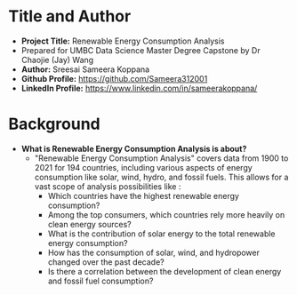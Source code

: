# Title and Author
 - **Project Title:** Renewable Energy Consumption Analysis
 - Prepared for UMBC Data Science Master Degree Capstone by Dr Chaojie (Jay) Wang
 - **Author:** Sreesai Sameera Koppana
 - **Github Profile:** https://github.com/Sameera312001
 - **LinkedIn Profile:** https://www.linkedin.com/in/sameerakoppana/

# Background
- **What is Renewable Energy Consumption Analysis is about?**
  - "Renewable Energy Consumption Analysis" covers data from 1900 to 2021 for 194 countries, including various aspects of energy consumption like solar, wind, hydro, and fossil fuels. This allows for a vast scope of analysis possibilities like :
    - Which countries have the highest renewable energy consumption?
    - Among the top consumers, which countries rely more heavily on clean energy sources?
    - What is the contribution of solar energy to the total renewable energy consumption?
    - How has the consumption of solar, wind, and hydropower changed over the past decade?
    - Is there a correlation between the development of clean energy and fossil fuel consumption?
